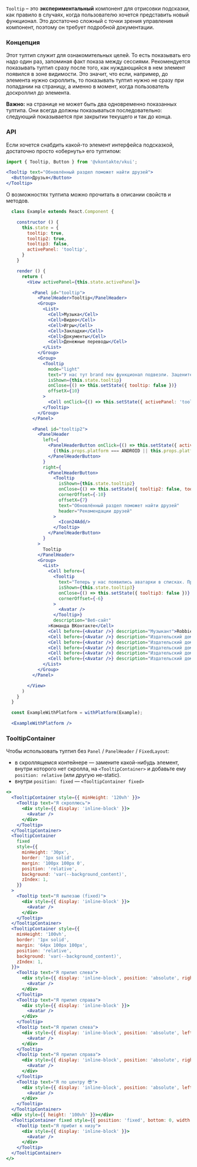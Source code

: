 `Tooltip` – это **экспериментальный** компонент для отрисовки подсказки, как правило в случаях, когда пользователю
хочется представить новый функционал. Это достаточно сложный с точки зрения управления компонент, поэтому он
требует подробной документации.

### Концепция
Этот тултип служит для ознакомительных целей. То есть показывать его надо один раз, запоминая факт показа между
сессиями. Рекомендуется показывать тултип сразу после того, как нуждающийся в нем элемент появился в зоне видимости.
Это значит, что если, например, до элемента нужно скроллить, то показывать тултип нужно не сразу при попадании
на страницу, а именно в момент, когда пользователь доскроллил до элемента.

**Важно:** на странице не может быть два одновременно показанных тултипа. Они всегда должны показываться
последовательно: следующий показывается при закрытии текущего и так до конца.


### API

Если хочется снабдить какой-то элемент интерфейса подсказкой, достаточно просто «обернуть» его тултипом:
``` jsx static
import { Tooltip, Button } from '@vkontakte/vkui';

<Tooltip text="Обновлённый раздел поможет найти друзей">
  <Button>Друзья</Button>
</Tooltip>
```
О возможностях тултипа можно прочитать в описании свойств и методов.

```jsx
  class Example extends React.Component {

    constructor () {
      this.state = {
        tooltip: true,
        tooltip2: true,
        tooltip3: false,
        activePanel: 'tooltip',
      }
    }

    render () {
      return (
        <View activePanel={this.state.activePanel}>

          <Panel id="tooltip">
            <PanelHeader>Tooltip</PanelHeader>
            <Group>
              <List>
                <Cell>Музыка</Cell>
                <Cell>Видео</Cell>
                <Cell>Игры</Cell>
                <Cell>Закладки</Cell>
                <Cell>Документы</Cell>
                <Cell>Денежные переводы</Cell>
              </List>
            </Group>
            <Group>
              <Tooltip
                mode="light"
                text="У нас тут brand new функционал подвезли. Зацените!"
                isShown={this.state.tooltip}
                onClose={() => this.setState({ tooltip: false })}
                offsetX={10}
              >
                <Cell onClick={() => this.setState({ activePanel: 'tooltip2' })}>VK Pay</Cell>
              </Tooltip>
            </Group>
          </Panel>

          <Panel id="tooltip2">
            <PanelHeader
              left={
                <PanelHeaderButton onClick={() => this.setState({ activePanel: 'tooltip' })}>
                  {(this.props.platform === ANDROID || this.props.platform === VKCOM) ? <Icon24Back/> : <Icon28ChevronBack/>}
                </PanelHeaderButton>
              }
              right={
                <PanelHeaderButton>
                  <Tooltip
                    isShown={this.state.tooltip2}
                    onClose={() => this.setState({ tooltip2: false, tooltip3: true })}
                    cornerOffset={-10}
                    offsetX={7}
                    text="Обновлённый раздел поможет найти друзей"
                    header="Рекомендации друзей"
                  >
                    <Icon24Add/>
                  </Tooltip>
                </PanelHeaderButton>
              }
            >
              Tooltip
            </PanelHeader>
            <Group>
              <List>
                <Cell before={
                  <Tooltip
                    text="Теперь у нас появились аватарки в списках. Правда круто?"
                    isShown={this.state.tooltip3}
                    onClose={() => this.setState({ tooltip3: false })}
                    cornerOffset={-6}
                  >
                    <Avatar />
                  </Tooltip>}
                  description="Веб-сайт"
                >Команда ВКонтакте</Cell>
                <Cell before={<Avatar />} description="Музыкант">Robbie Williams</Cell>
                <Cell before={<Avatar />} description="Издательский дом">ПостНаука</Cell>
                <Cell before={<Avatar />} description="Издательский дом">ПостНаука</Cell>
                <Cell before={<Avatar />} description="Издательский дом">ПостНаука</Cell>
                <Cell before={<Avatar />} description="Издательский дом">ПостНаука</Cell>
                <Cell before={<Avatar />} description="Издательский дом">ПостНаука</Cell>
              </List>
            </Group>
          </Panel>

        </View>
      )
    }
  }

  const ExampleWithPlatform = withPlatform(Example);

  <ExampleWithPlatform />
```

### TooltipContainer

Чтобы использовать тултип без `Panel` / `PanelHeader` / `FixedLayout`:
- в скроллящемся контейнере — замените какой-нибудь элемент, внутри которого нет скролла, на `<TooltipContainer>` и добавьте ему `position: relative` (или другую не-static).
- внутри `position: fixed` — `<TooltipContainer fixed>`

```jsx { "props": { "autoLayout": "root" } }
<>
  <TooltipContainer style={{ minHeight: '120vh' }}>
    <Tooltip text="Я скроллюсь">
      <div style={{ display: 'inline-block' }}>
        <Avatar />
      </div>
    </Tooltip>
  </TooltipContainer>
  <TooltipContainer
    fixed
    style={{ 
      minHeight: '30px', 
      border: '1px solid', 
      margin: '100px 100px 0', 
      position: 'relative', 
      background: 'var(--background_content)',
      zIndex: 1,
    }}
  >
    <Tooltip text="Я вылезаю (fixed)">
      <div style={{ display: 'inline-block' }}>
        <Avatar />
      </div>
    </Tooltip>
  </TooltipContainer>
  <TooltipContainer style={{ 
    minHeight: '100vh', 
    border: '1px solid', 
    margin: '64px 100px 100px', 
    position: 'relative', 
    background: 'var(--background_content)',
    zIndex: 1,
  }}>
    <Tooltip text="Я прилип слева">
      <div style={{ display: 'inline-block', position: 'absolute', right: 0 }}>
        <Avatar />
      </div>
    </Tooltip>
    <Tooltip text="Я прилип справа">
      <div style={{ display: 'inline-block' }}>
        <Avatar />
      </div>
    </Tooltip>
    <Tooltip text="Я прилип слева">
      <div style={{ display: 'inline-block', position: 'absolute', left: 0, bottom: 0 }}>
        <Avatar />
      </div>
    </Tooltip>
    <Tooltip text="Я прилип справа">
      <div style={{ display: 'inline-block', position: 'absolute', right: 0, bottom: 0 }}>
        <Avatar />
      </div>
    </Tooltip>
    <Tooltip text="Я по центру 😎">
      <div style={{ display: 'inline-block', position: 'absolute', left: '50%', top: '50%', transform: 'translate(50%, 50%)' }}>
        <Avatar />
      </div>
    </Tooltip>
  </TooltipContainer>
  <div style={{ height: '100vh' }}></div>
  <TooltipContainer fixed style={{ position: 'fixed', bottom: 0, width: '100%' }}>
    <Tooltip text="Я прибит к низу">
      <div style={{ display: 'inline-block' }}>
        <Avatar />
      </div>
    </Tooltip>
  </TooltipContainer>
</>
```
